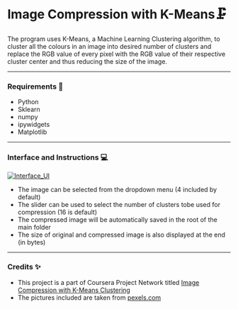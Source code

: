 # Image Compression with K-Means🗜️

The program uses K-Means, a Machine Learning Clustering algorithm, to cluster all the colours in an image into desired number of clusters and replace the RGB value of every pixel with the RGB value of their respective cluster center and thus reducing the size of the image.

---

### Requirements :memo:
- Python
- Sklearn
- numpy
- ipywidgets
- Matplotlib
---

### Interface and Instructions :computer:
<a href="https://ibb.co/5RB4Gp5"><img src="https://i.ibb.co/wzMgBGK/Annotation-2020-07-08-224059.png" alt="Interface_UI" border="0"></a>

- The image can be selected from the dropdown menu (4 included by default)
- The slider can be used to select the number of clusters tobe used for compression (16 is default)
- The compressed image will be automatically saved in the root of the main folder
- The size of original and compressed image is also displayed at the end (in bytes)
---

### Credits :sparkles:
- This project is a part of Coursera Project Network titled [Image Compression with K-Means Clustering](https://www.coursera.org/projects/scikit-learn-k-means-clustering-image-compression)
- The pictures included are taken from [pexels.com](pexels.com)
